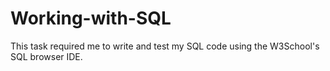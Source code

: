 # Working-with-SQL
This task required me to write and test my SQL code using the W3School's SQL browser IDE.
